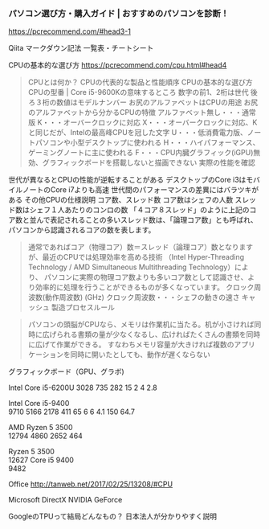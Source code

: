### パソコン選び方・購入ガイド | おすすめのパソコンを診断！
https://pcrecommend.com/#head3-1

Qiita マークダウン記法 一覧表・チートシート


CPUの基本的な選び方
https://pcrecommend.com/cpu.html#head4
>CPUとは何か？
CPUの代表的な製品と性能順序
CPUの基本的な選び方
CPUの型番 | Core i5-9600Kの意味するところ
数字の前1、2桁は世代
後ろ３桁の数値はモデルナンバー
お尻のアルファベットはCPUの用途
お尻のアルファベットから分かるCPUの特徴
アルファベット無し・・・通常版
K・・・オーバークロックに対応
X・・・オーバークロックに対応、Kと同じだが、Intelの最高峰CPUを冠した文字
U・・・低消費電力版、ノートパソコンや小型デスクトップに使われる
H・・・ハイパフォーマンス、ゲーミングノートに主に使われる
F・・・CPU内臓グラフィック(iGPU)無効、グラフィックボードを搭載しないと描画できない
実際の性能を確認

世代が異なるとCPUの性能が逆転することがある
デスクトップのCore i3はモバイルノートのCore i7よりも高速
世代間のパフォーマンスの差異にはバラツキがある
その他CPUの仕様説明
コア数、スレッド数
コア数はシェフの人数
スレッド数はシェフ１人あたりのコンロの数
「４コア８スレッド」のように上記のコア数と並んで表記されることの多いスレッド数は、「論理コア数」とも呼ばれ、パソコンから認識されるコアの数を表します。
>通常であればコア（物理コア）数＝スレッド（論理コア）数となりますが、最近のCPUでは処理効率を高める技術
（Intel Hyper-Threading Technology / AMD Simultaneous Multithreading Technology）により、
パソコンに実際の物理コア数よりも多いコア数として認識させ、より効率的に処理を行うことができるものが多くなっています。
クロック周波数(動作周波数) (GHz)
クロック周波数・・・シェフの動きの速さ
キャッシュ
製造プロセスルール


>パソコンの頭脳がCPUなら、メモリは作業机に当たる。机が小さければ同時に広げられる書類の量が少なくなるし、広ければたくさんの書類を同時に広げて作業ができる。
すなわちメモリ容量が大きければ複数のアプリケーションを同時に開いたとしても、動作が遅くならない


グラフィックボード（GPU、グラボ)



Intel Core i5-6200U	
3028
735
282
15	2	4	2.8

Intel Core i5-9400	
9710
5166
2178
411
65	6	6	4.1	150	64.7

AMD Ryzen 5 3500	
12794
4860
2652
464


Ryzen 5 3500	
12627
Core i5 9400	
9482

Office 
http://tanweb.net/2017/02/25/13208/#CPU

Microsoft DirectX
NVIDIA GeForce

GoogleのTPUって結局どんなもの？ 日本法人が分かりやすく説明


